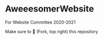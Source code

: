 # AweeesomerWebsite
For Website Committee 2020-2021  

Make sure to :fork_and_knife: (Fork, top right) this repository 
